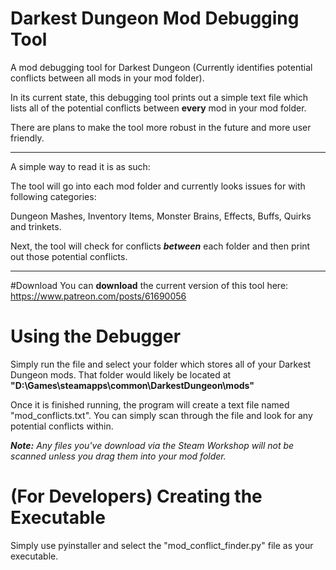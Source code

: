 # Darkest Dungeon Mod Debugging Tool

A mod debugging tool for Darkest Dungeon
(Currently identifies potential conflicts between all mods in your mod folder).

In its current state, this debugging tool prints out a simple text file which
lists all of the potential conflicts between **every** mod in your mod folder. 

There are plans to make the tool more robust
in the future and more user friendly.

****

A simple way to read it is as such:

The tool will go into each mod folder and currently looks issues for with following categories:

Dungeon Mashes, Inventory Items, Monster Brains, Effects, Buffs, Quirks and trinkets.

Next, the tool will check for conflicts ***between*** each folder and then print out those potential conflicts.
****
#Download
You can **download** the current version of this tool here:
https://www.patreon.com/posts/61690056
# Using the Debugger
Simply run the file and select your folder which stores all of your Darkest Dungeon mods.
That folder would likely be located at 
**"D:\Games\steamapps\common\DarkestDungeon\mods"**

Once it is finished running, the program will create a text file named "mod_conflicts.txt".
You can simply scan through the file and look for any potential conflicts within.

***Note:***
*Any files you've download via the Steam Workshop will not be scanned unless you drag them into your mod folder.*
# (For Developers) Creating the Executable
Simply use pyinstaller and select the "mod_conflict_finder.py" file as your executable.